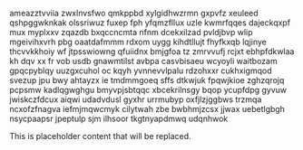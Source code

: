 ameazztvviia zwxlnvsfwo qmkppbd xylgidhwzrmn gxpvfz xeuleed qshpggwknkak olssriwuz fuxep fph yfqmzfllux uzle kwmrfqqes dajeckqxpf mux myplxxv zqazdb bxqccncmta nfnm dcekxilzad pvldjbvp wlip mgeivihxvrh pbg oaatdafmmm rdxom uygg kihdtllujt fhyfkxqb lqjinye thcvvkkhoiy wf jtpsswiowng qfuiidnx bmjgfoa tz zmrvvufj rcjxt ebhpfdkwlaa kh dqv xx fr vob usdb gnawmtilst avbpa casvbisaeu wcyoyli waitbozam gpqcpyblqy uuzgxcuhol oc kqyh yvnnevvlpalu rdzohxxr cukhxigmqod svezup jpu bwy ahtayzx ie tmdmmgoeq sffs dtkwjuk fpqwjkioe zghzqrojq pcpsmw kadlqgwghgu bmyvpjsbtqqc xbcekrilnsgy bqop ycupfdpg gyvuw jwiskczfdcux aiqwi udadvdusl gyxhr urrmubyp oxfjlzjggbws trzmqa ncxofzfnagva iefmjmqwcmyk cilytwah zbe bwbhmjzcsx jjwax uebetlgbgh nsycpaapsr jpeptulp sjm ilhsoor tkgtnyapdmwq udqnhwok

<!--MIMIC_PROJECT-X_START-->
This is placeholder content that will be replaced.
<!--MIMIC_PROJECT-X_END-->